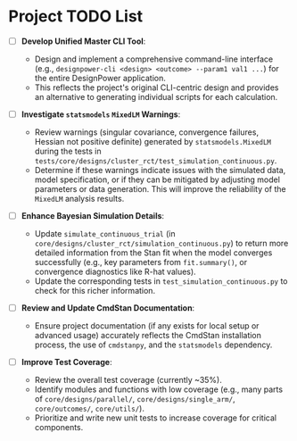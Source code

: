 # Project TODO List

- [ ] **Develop Unified Master CLI Tool**:
    - Design and implement a comprehensive command-line interface (e.g., `designpower-cli <design> <outcome> --param1 val1 ...`) for the entire DesignPower application.
    - This reflects the project's original CLI-centric design and provides an alternative to generating individual scripts for each calculation.

- [ ] **Investigate `statsmodels` `MixedLM` Warnings**:
    - Review warnings (singular covariance, convergence failures, Hessian not positive definite) generated by `statsmodels.MixedLM` during the tests in `tests/core/designs/cluster_rct/test_simulation_continuous.py`.
    - Determine if these warnings indicate issues with the simulated data, model specification, or if they can be mitigated by adjusting model parameters or data generation. This will improve the reliability of the `MixedLM` analysis results.
- [ ] **Enhance Bayesian Simulation Details**:
    - Update `simulate_continuous_trial` (in `core/designs/cluster_rct/simulation_continuous.py`) to return more detailed information from the Stan fit when the model converges successfully (e.g., key parameters from `fit.summary()`, or convergence diagnostics like R-hat values).
    - Update the corresponding tests in `test_simulation_continuous.py` to check for this richer information.
- [ ] **Review and Update CmdStan Documentation**:
    - Ensure project documentation (if any exists for local setup or advanced usage) accurately reflects the CmdStan installation process, the use of `cmdstanpy`, and the `statsmodels` dependency.
- [ ] **Improve Test Coverage**:
    - Review the overall test coverage (currently ~35%).
    - Identify modules and functions with low coverage (e.g., many parts of `core/designs/parallel/`, `core/designs/single_arm/`, `core/outcomes/`, `core/utils/`).
    - Prioritize and write new unit tests to increase coverage for critical components.
